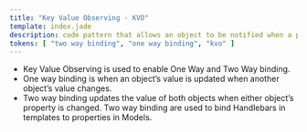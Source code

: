 ```yaml
---
title: "Key Value Observing - KVO"
template: index.jade
description: code pattern that allows an object to be notified when a property of another object is changed
tokens: [ "two way binding", "one way binding", "kvo" ]
---
```


* Key Value Observing is used to enable One Way and Two Way binding.
* One way binding is when an object’s value is updated when another object’s value changes.
* Two way binding updates the value of both objects when either object’s property is changed. Two way binding are used to bind Handlebars in templates to properties in Models.
